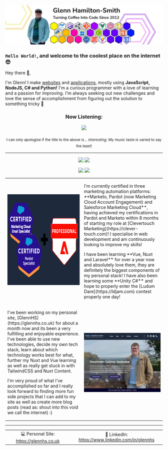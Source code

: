 [![My profile banner. It shows a picture of me standing next to logos depicting languages and frameworks I'm competent in](./images/GithubBanner.png "Hey look! It's me!")](https://glennhs.co.uk)

### `Hello World!`, and welcome to the coolest place on the internet 😎

Hey there 👋,

I'm Glenn!</span> I make [websites](https://glennhs.co.uk) and [applications](https://github.com/GlennHS/AEtherSlay), mostly using **JavaScript, NodeJS, C# and Python!** I'm a curious programmer with a love of learning and a passion for improving. I'm always seeking out new challenges and love the sense of accomplishment from figuring out the solution to something tricky 💪

<h3 align="center"><b>Now Listening:</b></h3>
<p align="center">
<a target="_blank" href="https://open.spotify.com/user/1183904881"><img src="https://github-readme-spotify-widget.vercel.app//api/spotify" /></a>
</p>
<p align="center"><sub align="center">I can only apologise if the title to the above is... <i>interesting</i>. My music taste is varied to say the least!</sub></p>

----

<!-- <p align="center">
  <a href="https://github.com/glennhs"><img src="https://github-readme-stats-xi-beryl.vercel.app/api?username=glennhs&theme=synthwave"/></a>
</p> -->

<!-- TODO: Do something fancier with these cards -->

<p align="center">
<a href="https://github.com/glennhs/aetherslay"><img src="https://github-readme-stats-xi-beryl.vercel.app/api/pin?repo=aetherslay&username=glennhs&theme=synthwave" /></a>
<a href="https://github.com/glennhs/Vue-Center"><img src="https://github-readme-stats-xi-beryl.vercel.app/api/pin?repo=Vue-Center&username=glennhs&theme=synthwave" /></a>
</p>

<p align="center">
<a href="https://github.com/glennhs/Scrum-Helper"><img src="https://github-readme-stats-xi-beryl.vercel.app/api/pin?repo=Scrum-Helper&username=glennhs&theme=synthwave" /></a>
<a href="https://github.com/glennhs/Programming-Challenges"><img src="https://github-readme-stats-xi-beryl.vercel.app/api/pin?repo=Programming-Challenges&username=glennhs&theme=synthwave" /></a>
</p>

<table align="center">
  <tr>
    <td style="width:410px">
      <img align="left" width="400" height="290" alt="A picture showing three logos, a Marketo Certified Expert badge, a Pardot Specialist badge and a Marketing Cloud Email Specialist badge" src="./images/certs.png" style="width: 400px; margin-right: 20px;margin-bottom:10px" />
    </td>
    <td>
      <p>
        I'm currently certified in three marketing automation platforms: **Marketo, Pardot (now Marketing Cloud Account Engagement) and Salesforce Marketing Cloud**, having achieved my certifications in Pardot and Marketo within 8 months of starting my role at [Clevertouch Marketing](https://clever-touch.com)! I specialise in web development and am continuously looking to improve my skills!
      </p>
      <p>
        I have been learning **Vue, Nuxt and Laravel** for over a year now and absolutely love them, they are definitely the biggest components of my personal stack! I have also been learning some **Unity C#** and hope to properly enter the [Ludum Dare](https://ldjam.com) contest properly one day!
      </p>
    </td>
  </tr>
    <td>
      <p>
        I've been working on my personal site, [GlennHS](https://glennhs.co.uk) for about a month now and its been a very fulfilling and enjoyable experience. I've been able to use new technologies, decide my own tech stack, learn about which technology works best for what, further my Nuxt and Vue learning as well as really get stuck in with TailwindCSS and Nuxt Content.
      </p>
      <p>
        I'm very proud of what I've accomplished so far and I really look forward to finding more fun side projects that I can add to my site as well as create more blog posts (read as: shout into this void we call the internet) :)
      </p>
    </td>
    <td style="width:510px">
      <img align="right" width="500" alt="A picture showing the logo of my app, Center" src="./images/ghs-site.png" style="width: 500px;" />
    </td>
  <tr>
  </tr>
</table>

----
<!-- You can't stop me from styling your READMEs GitHub, I've made emails for Outlook 2007 and 2016. I've seen hell -->
<div align="center">
<table>
  <tr>
    <td width="500px" align="center">💻 Personal Site: <a href="https://glennhs.co.uk">https://glennhs.co.uk</a></td>
    <td width="500px" align="center">🔗 LinkedIn: <a href="https://www.linkedin.com/in/glennhs">https://www.linkedin.com/in/glennhs</a></td>
  </tr>
</table>
</div>
